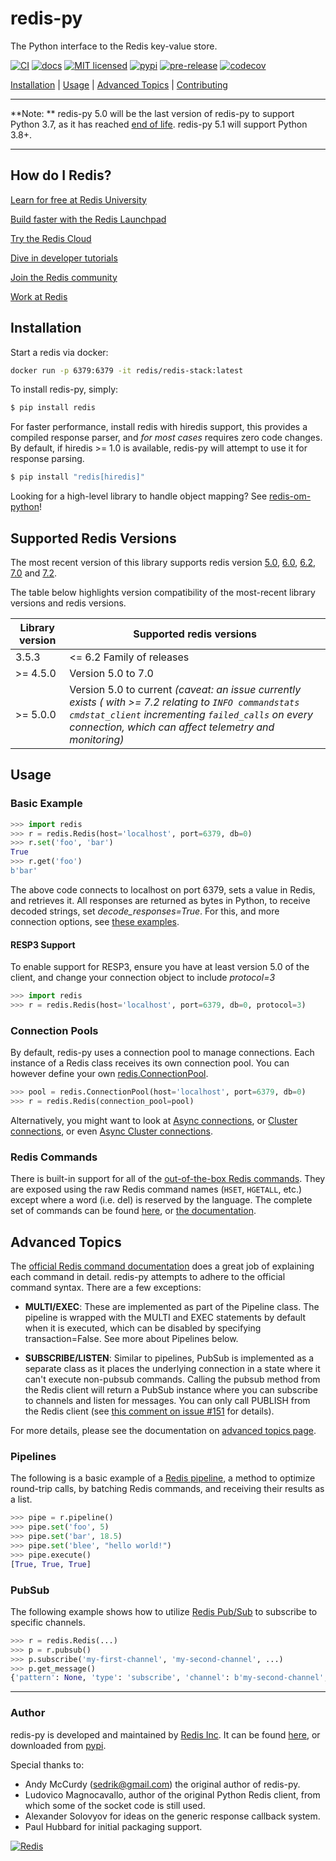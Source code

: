# redis-py

The Python interface to the Redis key-value store.

[![CI](https://github.com/redis/redis-py/workflows/CI/badge.svg?branch=master)](https://github.com/redis/redis-py/actions?query=workflow%3ACI+branch%3Amaster)
[![docs](https://readthedocs.org/projects/redis/badge/?version=stable&style=flat)](https://redis-py.readthedocs.io/en/stable/)
[![MIT licensed](https://img.shields.io/badge/license-MIT-blue.svg)](./LICENSE)
[![pypi](https://badge.fury.io/py/redis.svg)](https://pypi.org/project/redis/)
[![pre-release](https://img.shields.io/github/v/release/redis/redis-py?include_prereleases&label=latest-prerelease)](https://github.com/redis/redis-py/releases)
[![codecov](https://codecov.io/gh/redis/redis-py/branch/master/graph/badge.svg?token=yenl5fzxxr)](https://codecov.io/gh/redis/redis-py)

[Installation](#installation) |  [Usage](#usage) | [Advanced Topics](#advanced-topics) | [Contributing](https://github.com/redis/redis-py/blob/master/CONTRIBUTING.md)

---------------------------------------------

**Note: ** redis-py 5.0 will be the last version of redis-py to support Python 3.7, as it has reached [end of life](https://devguide.python.org/versions/). redis-py 5.1 will support Python 3.8+.

---------------------------------------------

## How do I Redis?

[Learn for free at Redis University](https://university.redis.com/)

[Build faster with the Redis Launchpad](https://launchpad.redis.com/)

[Try the Redis Cloud](https://redis.com/try-free/)

[Dive in developer tutorials](https://developer.redis.com/)

[Join the Redis community](https://redis.com/community/)

[Work at Redis](https://redis.com/company/careers/jobs/)

## Installation

Start a redis via docker:

``` bash
docker run -p 6379:6379 -it redis/redis-stack:latest
```

To install redis-py, simply:

``` bash
$ pip install redis
```

For faster performance, install redis with hiredis support, this provides a compiled response parser, and *for most cases* requires zero code changes.
By default, if hiredis >= 1.0 is available, redis-py will attempt to use it for response parsing.

``` bash
$ pip install "redis[hiredis]"
```

Looking for a high-level library to handle object mapping? See [redis-om-python](https://github.com/redis/redis-om-python)!

## Supported Redis Versions

The most recent version of this library supports redis version [5.0](https://github.com/redis/redis/blob/5.0/00-RELEASENOTES), [6.0](https://github.com/redis/redis/blob/6.0/00-RELEASENOTES), [6.2](https://github.com/redis/redis/blob/6.2/00-RELEASENOTES), [7.0](https://github.com/redis/redis/blob/7.0/00-RELEASENOTES) and [7.2](https://github.com/redis/redis/blob/7.2/00-RELEASENOTES).

The table below highlights version compatibility of the most-recent library versions and redis versions.

| Library version | Supported redis versions |
|-----------------|-------------------|
| 3.5.3 | <= 6.2 Family of releases |
| >= 4.5.0 | Version 5.0 to 7.0 |
| >= 5.0.0 | Version 5.0 to current _(caveat: an issue currently exists ( with >= 7.2 relating to `INFO commandstats` `cmdstat_client` incrementing `failed_calls` on every connection, which can affect telemetry and monitoring)_ |

## Usage

### Basic Example

``` python
>>> import redis
>>> r = redis.Redis(host='localhost', port=6379, db=0)
>>> r.set('foo', 'bar')
True
>>> r.get('foo')
b'bar'
```

The above code connects to localhost on port 6379, sets a value in Redis, and retrieves it. All responses are returned as bytes in Python, to receive decoded strings, set *decode_responses=True*.  For this, and more connection options, see [these examples](https://redis.readthedocs.io/en/stable/examples.html).


#### RESP3 Support
To enable support for RESP3, ensure you have at least version 5.0 of the client, and change your connection object to include *protocol=3*

``` python
>>> import redis
>>> r = redis.Redis(host='localhost', port=6379, db=0, protocol=3)
```

### Connection Pools

By default, redis-py uses a connection pool to manage connections. Each instance of a Redis class receives its own connection pool. You can however define your own [redis.ConnectionPool](https://redis.readthedocs.io/en/stable/connections.html#connection-pools).

``` python
>>> pool = redis.ConnectionPool(host='localhost', port=6379, db=0)
>>> r = redis.Redis(connection_pool=pool)
```

Alternatively, you might want to look at [Async connections](https://redis.readthedocs.io/en/stable/examples/asyncio_examples.html), or [Cluster connections](https://redis.readthedocs.io/en/stable/connections.html#cluster-client), or even [Async Cluster connections](https://redis.readthedocs.io/en/stable/connections.html#async-cluster-client).

### Redis Commands

There is built-in support for all of the [out-of-the-box Redis commands](https://redis.io/commands). They are exposed using the raw Redis command names (`HSET`, `HGETALL`, etc.) except where a word (i.e. del) is reserved by the language. The complete set of commands can be found [here](https://github.com/redis/redis-py/tree/master/redis/commands), or [the documentation](https://redis.readthedocs.io/en/stable/commands.html).

## Advanced Topics

The [official Redis command documentation](https://redis.io/commands)
does a great job of explaining each command in detail. redis-py attempts
to adhere to the official command syntax. There are a few exceptions:

-   **MULTI/EXEC**: These are implemented as part of the Pipeline class.
    The pipeline is wrapped with the MULTI and EXEC statements by
    default when it is executed, which can be disabled by specifying
    transaction=False. See more about Pipelines below.

-   **SUBSCRIBE/LISTEN**: Similar to pipelines, PubSub is implemented as
    a separate class as it places the underlying connection in a state
    where it can\'t execute non-pubsub commands. Calling the pubsub
    method from the Redis client will return a PubSub instance where you
    can subscribe to channels and listen for messages. You can only call
    PUBLISH from the Redis client (see [this comment on issue
    #151](https://github.com/redis/redis-py/issues/151#issuecomment-1545015)
    for details).

For more details, please see the documentation on [advanced topics page](https://redis.readthedocs.io/en/stable/advanced_features.html).

### Pipelines

The following is a basic example of a [Redis pipeline](https://redis.io/docs/manual/pipelining/), a method to optimize round-trip calls, by batching Redis commands, and receiving their results as a list.


``` python
>>> pipe = r.pipeline()
>>> pipe.set('foo', 5)
>>> pipe.set('bar', 18.5)
>>> pipe.set('blee', "hello world!")
>>> pipe.execute()
[True, True, True]
```

### PubSub

The following example shows how to utilize [Redis Pub/Sub](https://redis.io/docs/manual/pubsub/) to subscribe to specific channels.

``` python
>>> r = redis.Redis(...)
>>> p = r.pubsub()
>>> p.subscribe('my-first-channel', 'my-second-channel', ...)
>>> p.get_message()
{'pattern': None, 'type': 'subscribe', 'channel': b'my-second-channel', 'data': 1}
```


--------------------------

### Author

redis-py is developed and maintained by [Redis Inc](https://redis.com). It can be found [here](
https://github.com/redis/redis-py), or downloaded from [pypi](https://pypi.org/project/redis/).

Special thanks to:

-   Andy McCurdy (<sedrik@gmail.com>) the original author of redis-py.
-   Ludovico Magnocavallo, author of the original Python Redis client,
    from which some of the socket code is still used.
-   Alexander Solovyov for ideas on the generic response callback
    system.
-   Paul Hubbard for initial packaging support.

[![Redis](./docs/logo-redis.png)](https://www.redis.com)
